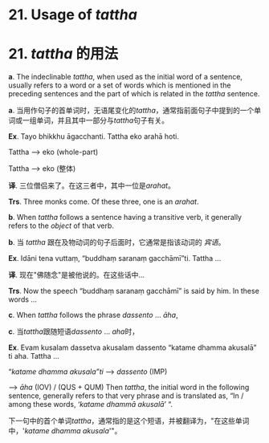 # **21. Usage of** *tattha* 
# 21. *tattha* **的用法** 
 
**a**. The indeclinable *tattha*, when used as the initial word of a sentence, usually 
refers to a word or a set of words which is mentioned in the preceding sentences and the 
part of which is related in the *tattha* sentence. 

**a**. 当用作句子的首单词时，无语尾变化的*tattha*，通常指前面句子中提到的一个单词或一组单词，并且其中一部分与*tattha*句子有关。

 **Ex**. Tayo bhikkhu āgacchanti. Tattha eko arahā hoti. 
<div class="mermaid">

</div>


Tattha --> eko (whole-part)

 Tattha --> eko (整体) 


 **译**. 三位僧侣来了。在这三者中，其中一位是*arahat*。

 **Trs**. Three monks come. Of these three, one is an *arahat*.

**b**. When *tattha* follows a sentence having a transitive verb, it generally refers to the *object* of that verb. 

**b**. 当 *tattha* 跟在及物动词的句子后面时，它通常是指该动词的 *宾语*。

 **Ex**. Idāni tena vuttaṃ, “buddhaṃ saranaṃ gacchāmī”ti. Tattha ... 

 **译**. 现在"佛随念"是被他说的。在这些话中...
 
 **Trs**. Now the speech “buddhaṃ saranaṃ gacchāmī” is said by him. In these words ... 
 
 **c**. When *tattha* follows the phrase *dassento* ... *āha*,
 
 **c**. 当*tattha*跟随短语*dassento* ... *aha*时，

 **Ex**. Evam kusalam dassetva akusalam dassento “katame dhamma akusalā” ti aha. 
Tattha ... 

“*katame dhamma akusala”ti* --> *dassento* (IMP) 

 --> *āha* (IOV) / (QUS + QUM) 
 Then *tattha*, the initial word in the following sentence, generally refers to that very phrase and is translated as, “In / among these words, ‘*katame dhammā akusalā*’ “.

 下一句中的首个单词*tattha*，通常指的是这个短语，并被翻译为，"在这些单词中，'*katame dhamma akusala*'"。

